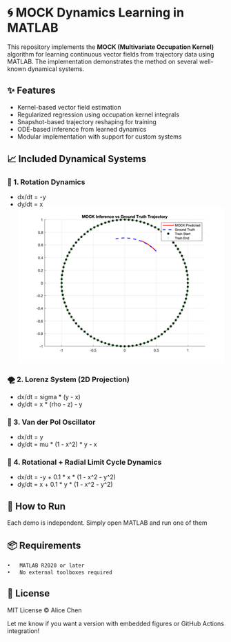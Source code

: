 # 🌀 MOCK Dynamics Learning in MATLAB

This repository implements the **MOCK (Multivariate Occupation Kernel)** algorithm for learning continuous vector fields from trajectory data using MATLAB. The implementation demonstrates the method on several well-known dynamical systems.

## ✨ Features

- Kernel-based vector field estimation
- Regularized regression using occupation kernel integrals
- Snapshot-based trajectory reshaping for training
- ODE-based inference from learned dynamics
- Modular implementation with support for custom systems

## 📈 Included Dynamical Systems

### 🔁 1. Rotation Dynamics
- dx/dt = -y  
- dy/dt = x
![Rotation Dynamics](1_1.png)

### 🌪️ 2. Lorenz System (2D Projection)
- dx/dt = sigma * (y - x)  
- dy/dt = x * (rho - z) - y

### 🔂 3. Van der Pol Oscillator
- dx/dt = y  
- dy/dt = mu * (1 - x^2) * y - x

### 🔄 4. Rotational + Radial Limit Cycle Dynamics
- dx/dt = -y + 0.1 * x * (1 - x^2 - y^2)  
- dy/dt =  x + 0.1 * y * (1 - x^2 - y^2)


## 🚀 How to Run

Each demo is independent. Simply open MATLAB and run one of them


## 📦 Requirements
	•	MATLAB R2020 or later
	•	No external toolboxes required

## 📜 License

MIT License © Alice Chen

Let me know if you want a version with embedded figures or GitHub Actions integration!
